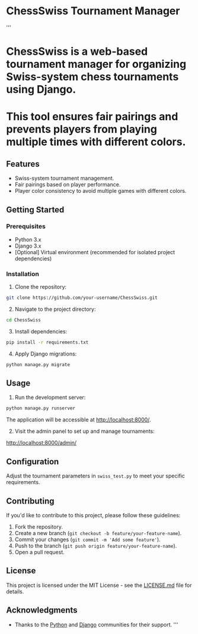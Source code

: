 # ChessSwiss Tournament Manager

'''
# ChessSwiss is a web-based tournament manager for organizing Swiss-system chess tournaments using Django.
# This tool ensures fair pairings and prevents players from playing multiple times with different colors.

## Features

- Swiss-system tournament management.
- Fair pairings based on player performance.
- Player color consistency to avoid multiple games with different colors.

## Getting Started

### Prerequisites

- Python 3.x
- Django 3.x
- [Optional] Virtual environment (recommended for isolated project dependencies)

### Installation

1. Clone the repository:

```bash
git clone https://github.com/your-username/ChessSwiss.git
```

2. Navigate to the project directory:

```bash
cd ChessSwiss
```

3. Install dependencies:

```bash
pip install -r requirements.txt
```

4. Apply Django migrations:

```bash
python manage.py migrate
```

## Usage

1. Run the development server:

```bash
python manage.py runserver
```

The application will be accessible at [http://localhost:8000/](http://localhost:8000/).

2. Visit the admin panel to set up and manage tournaments:

[http://localhost:8000/admin/](http://localhost:8000/admin/)

## Configuration

Adjust the tournament parameters in `swiss_test.py` to meet your specific requirements.

## Contributing

If you'd like to contribute to this project, please follow these guidelines:

1. Fork the repository.
2. Create a new branch (`git checkout -b feature/your-feature-name`).
3. Commit your changes (`git commit -m 'Add some feature'`).
4. Push to the branch (`git push origin feature/your-feature-name`).
5. Open a pull request.

## License

This project is licensed under the MIT License - see the [LICENSE.md](LICENSE.md) file for details.

## Acknowledgments

- Thanks to the [Python](https://www.python.org/) and [Django](https://www.djangoproject.com/) communities for their support.
'''


